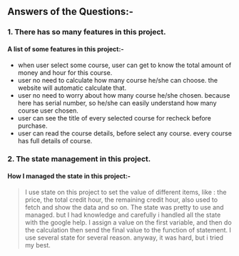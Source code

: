 ## Answers of the Questions:-

### 1. There has so many features in this project.

#### A list of some features in this project:-

- when user select some course, user can get to know the total amount of money and hour for this course.
- user no need to calculate how many course he/she can choose. the website will automatic calculate that.
- user no need to worry about how many course he/she chosen. because here has serial number, so he/she can easily understand how many course user chosen.
- user can see the title of every selected course for recheck before purchase.
- user can read the course details, before select any course. every course has full details of course.

### 2. The state management in this project.

#### How I managed the state in this project:-

> I use state on this project to set the value of different items, like : the price, the total credit hour, the remaining credit hour, also used to fetch and show the data and so on. The state was pretty to use and managed. but I had knowledge and carefully i handled all the state with the google help. I assign a value on the first variable, and then do the calculation then send the final value to the function of statement. I use several state for several reason. anyway, it was hard, but i tried my best.
